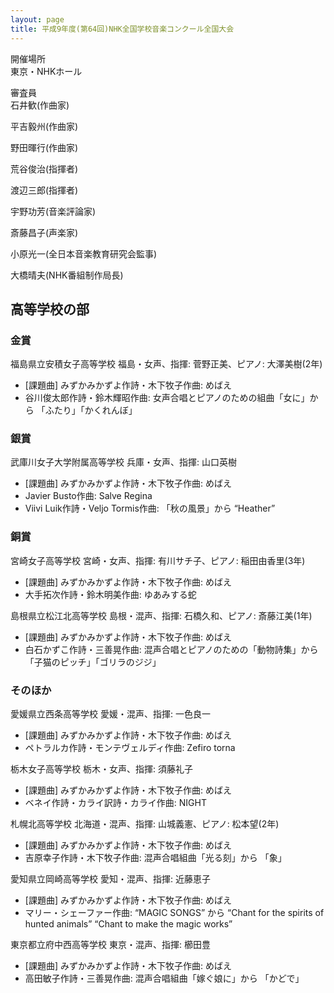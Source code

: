 ```yaml
---
layout: page
title: 平成9年度(第64回)NHK全国学校音楽コンクール全国大会
---
```

開催場所  
東京・NHKホール

審査員  
石井歓(作曲家)

平吉毅州(作曲家)

野田暉行(作曲家)

荒谷俊治(指揮者)

渡辺三郎(指揮者)

宇野功芳(音楽評論家)

斎藤昌子(声楽家)

小原光一(全日本音楽教育研究会監事)

大橋晴夫(NHK番組制作局長)

高等学校の部
------------

### 金賞

<span class="choir-name">福島県立安積女子高等学校</span>
福島・女声、指揮: 菅野正美、ピアノ: 大澤美樹(2年)
-   \[課題曲\] みずかみかずよ作詩・木下牧子作曲: めばえ
-   谷川俊太郎作詩・鈴木輝昭作曲: 女声合唱とピアノのための組曲「女に」から 「ふたり」「かくれんぼ」

### 銀賞

<span class="choir-name">武庫川女子大学附属高等学校</span>
兵庫・女声、指揮: 山口英樹
-   \[課題曲\] みずかみかずよ作詩・木下牧子作曲: めばえ
-   Javier Busto作曲: Salve Regina
-   Viivi Luik作詩・Veljo Tormis作曲: 「秋の風景」から “Heather”

### 銅賞

<span class="choir-name">宮崎女子高等学校</span>
宮崎・女声、指揮: 有川サチ子、ピアノ: 稲田由香里(3年)
-   \[課題曲\] みずかみかずよ作詩・木下牧子作曲: めばえ
-   大手拓次作詩・鈴木明美作曲: ゆあみする蛇

<span class="choir-name">島根県立松江北高等学校</span>
島根・混声、指揮: 石橋久和、ピアノ: 斎藤江美(1年)
-   \[課題曲\] みずかみかずよ作詩・木下牧子作曲: めばえ
-   白石かずこ作詩・三善晃作曲: 混声合唱とピアノのための「動物詩集」から 「子猫のピッチ」「ゴリラのジジ」

### そのほか

<span class="choir-name">愛媛県立西条高等学校</span>
愛媛・混声、指揮: 一色良一
-   \[課題曲\] みずかみかずよ作詩・木下牧子作曲: めばえ
-   ペトラルカ作詩・モンテヴェルディ作曲: Zefiro torna

<span class="choir-name">栃木女子高等学校</span>
栃木・女声、指揮: 須藤礼子
-   \[課題曲\] みずかみかずよ作詩・木下牧子作曲: めばえ
-   ベネイ作詩・カライ訳詩・カライ作曲: NIGHT

<span class="choir-name">札幌北高等学校</span>
北海道・混声、指揮: 山城義憲、ピアノ: 松本望(2年)
-   \[課題曲\] みずかみかずよ作詩・木下牧子作曲: めばえ
-   吉原幸子作詩・木下牧子作曲: 混声合唱組曲「光る刻」から 「象」

<span class="choir-name">愛知県立岡崎高等学校</span>
愛知・混声、指揮: 近藤恵子
-   \[課題曲\] みずかみかずよ作詩・木下牧子作曲: めばえ
-   マリー・シェーファー作曲: “MAGIC SONGS” から “Chant for the spirits of hunted animals” “Chant to make the magic works”

<span class="choir-name">東京都立府中西高等学校</span>
東京・混声、指揮: 櫛田豊
-   \[課題曲\] みずかみかずよ作詩・木下牧子作曲: めばえ
-   高田敏子作詩・三善晃作曲: 混声合唱組曲「嫁ぐ娘に」から 「かどで」
